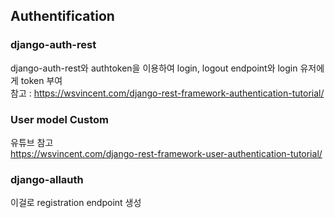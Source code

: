 ## Authentification
### django-auth-rest
django-auth-rest와 authtoken을 이용하여 login, logout endpoint와 login 유저에게 token 부여<br/>
참고 : https://wsvincent.com/django-rest-framework-authentication-tutorial/

### User model Custom
유튜브 참고<br/>
https://wsvincent.com/django-rest-framework-user-authentication-tutorial/

### django-allauth
이걸로 registration endpoint 생성
